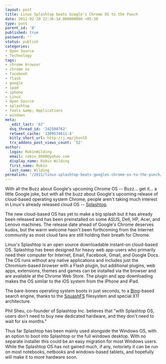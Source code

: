 ```yaml
---
layout: post
title: Linux Splashtop beats Google's Chrome OS to the Punch
date: 2011-02-28 22:36:14.000000000 +05:30
type: post
parent_id: '0'
published: true
password: ''
status: publish
categories:
- Open Source
- Technology
tags:
- chrome browser
- chrome os
- facebook
- flash
- google
- ipad
- iphone
- Linux
- Open Source
- splashtop
- Tools &amp; Applications
- windows
meta:
  _edit_last: '67'
  dsq_thread_id: '242508762'
  retweet_cache: '1309574611:4'
  bitly_short_url: http://j.mp/jbznlD
  trx_addons_post_views_count: '52'
author:
  login: RobinWilding
  email: robin_8000@yahoo.com
  display_name: Robin Wilding
  first_name: Robin
  last_name: Wilding
permalink: "/2011/linux-splashtop-beats-googles-chrome-os-to-the-punch/"
---
```

<p>With all the Buzz about Google's upcoming Chrome OS -- Buzz... get it... a little Google joke, but with all the buzz about Google's upcoming release of cloud-based operating system Chrome, people aren't taking much interest in Linux's already released cloud OS -- <a href="http://www.splashtop.com/">Splashtop</a>.</p>
<p>The new cloud-based OS has yet to make a big splash but it has already been released and has been preinstalled on some ASUS, Dell, HP, Acer, and Lenovo machines. The release date ahead of Google's Chrome deserves kudos, but the warm welcome hasn't been forthcoming from the Internet community as most cloud fans are still holding their breath for Chrome. </p>

<p>Linux's Splashtop is an open source downloadable instant-on cloud-based OS. Splashtop has been designed for heavy web app-users who primarily need their computer for Internet, Email, Facebook, Gmail, and Google Docs.  The OS runs without any native applications and includes just the Chromium-based browser with a Flash plugin, but additional plugins, web apps, extensions, themes and games can be installed via the browser and are available at the Chrome Web Store. The plugin and app downloading makes the OS similar to the iOS system from the iPhone and iPad. </p>
<p>The bare-bones operating system boots in just seconds, to a <a href="http://www.bing.com/">Bing</a>-based search engine, thanks to the <a href="http://squashfs.org/">SquashFS</a> filesystem and special X11 architecture.</p>
<p>Phil Sheu, co-founder of Splashtop Inc. believes that "with Splashtop OS, users don't need to buy new dedicated hardware, and they don't need to wait for six months." </p>
<p>Thus far Splashtop has been mainly used alongside the Windows OS, with an option to boot into Splashtop or the full windows desktop. With no separate installer this could be an easy migration for most Windows users.  While the Splashtop OS has not gained much, if any, notoriety it can be run on most notebooks, netbooks and windows-based tablets, and hopefully will make it to more hardware soon.</p>
